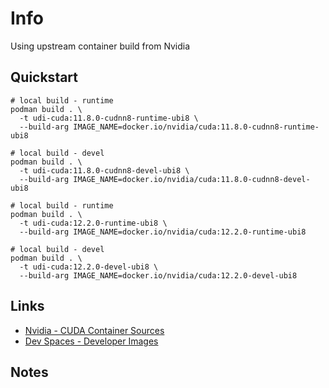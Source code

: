# Info

Using upstream container build from Nvidia

## Quickstart

```
# local build - runtime
podman build . \
  -t udi-cuda:11.8.0-cudnn8-runtime-ubi8 \
  --build-arg IMAGE_NAME=docker.io/nvidia/cuda:11.8.0-cudnn8-runtime-ubi8

# local build - devel
podman build . \
  -t udi-cuda:11.8.0-cudnn8-devel-ubi8 \
  --build-arg IMAGE_NAME=docker.io/nvidia/cuda:11.8.0-cudnn8-devel-ubi8

# local build - runtime
podman build . \
  -t udi-cuda:12.2.0-runtime-ubi8 \
  --build-arg IMAGE_NAME=docker.io/nvidia/cuda:12.2.0-runtime-ubi8

# local build - devel
podman build . \
  -t udi-cuda:12.2.0-devel-ubi8 \
  --build-arg IMAGE_NAME=docker.io/nvidia/cuda:12.2.0-devel-ubi8

```

## Links

- [Nvidia - CUDA Container Sources](https://gitlab.com/nvidia/container-images/cuda.git)
- [Dev Spaces - Developer Images](https://github.com/devfile/developer-images)

## Notes
